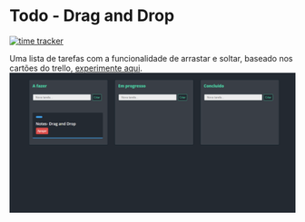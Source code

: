 # Todo - Drag and Drop
[![time tracker](https://wakatime.com/badge/github/jos3s/Todo-dragAndDrop.svg)](https://wakatime.com/badge/github/jos3s/Todo-dragAndDrop)


Uma lista de tarefas com a funcionalidade de arrastar e soltar, baseado nos cartões do trello, [experimente aqui](https://simplenote.netlify.app/).
![Screenshot](https://github.com/jos3s/Todo-dragAndDrop/blob/master/screenshot.png)
